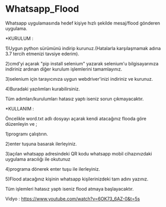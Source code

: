 # Whatsapp_Flood
Whatsapp uygulamasında hedef kişiye hızlı şekilde mesaj/flood gönderen uygulama.

*KURULUM :

1)Uygun python sürümünü indirip kurunuz.(Hatalarla karşılaşmamak adına 3.7 tercih etmenizi tavsiye ederim).

2)cmd'yi açarak "pip install selenium" yazarak selenium'u bilgisayarınıza indiriniz ardınan diğer kurulum işlemlerini tamamlayınız.

3)selenium için tarayıcınıza uygun webdriver'inizi indiriniz ve kurunuz.

4)Buradaki yazılımları kurabilirsiniz.

Tüm adımları/kurulumları hatasız yaptı iseniz sorun çıkmayacaktır.


*KULLANIM :

Öncelikle word.txt adlı dosyayı açarak kendi atacağınız flooda göre düzenleyin ve ;

1)programı çalıştırın.

2)enter tuşuna basarak ilerleyiniz.

3)açılan whatsapp adresindeki QR kodu whatsapp mobil cihazınızdaki uygulama aracılığı ile okutunuz

4)programa dönerek enter tuşu ile ilerleyiniz.

5)Flood atacağınız kişinin whatsapp kişilerinizdeki tam adını yazınız.

Tüm işlemleri hatasız yaptı iseniz flood atmaya başlayacaktır.


Vidyo : https://www.youtube.com/watch?v=6OK73_6AZ-0&t=5s
